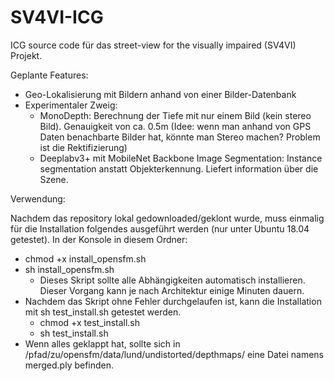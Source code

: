 # SV4VI-ICG

ICG source code für das street-view for the visually impaired (SV4VI) Projekt.

Geplante Features: 

- Geo-Lokalisierung mit Bildern anhand von einer Bilder-Datenbank
- Experimentaler Zweig:
  - MonoDepth: Berechnung der Tiefe mit nur einem Bild (kein stereo Bild). Genauigkeit von ca. 0.5m (Idee: wenn man anhand von GPS Daten benachbarte Bilder hat, könnte man Stereo machen? Problem ist die Rektifizierung)
  - Deeplabv3+ mit MobileNet Backbone Image Segmentation: Instance segmentation anstatt Objekterkennung. Liefert information über die Szene.


Verwendung:

Nachdem das repository lokal gedownloaded/geklont wurde, muss einmalig für die Installation folgendes ausgeführt werden (nur unter Ubuntu 18.04 getestet).
In der Konsole in diesem Ordner:

- chmod +x install_opensfm.sh
- sh install_opensfm.sh 
  - Dieses Skript sollte alle Abhängigkeiten automatisch installieren. Dieser Vorgang kann je nach Architektur einige Minuten dauern.
- Nachdem das Skript ohne Fehler durchgelaufen ist, kann die Installation mit sh test_install.sh getestet werden.
  - chmod +x test_install.sh
  - sh test_install.sh
- Wenn alles geklappt hat, sollte sich in /pfad/zu/opensfm/data/lund/undistorted/depthmaps/ eine Datei namens merged.ply befinden.

